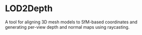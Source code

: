 # LOD2Depth
A tool for aligning 3D mesh models to SfM-based coordinates and generating per-view depth and normal maps using raycasting.
